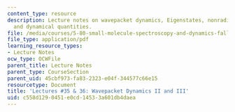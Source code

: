 ```yaml
---
content_type: resource
description: Lecture notes on wavepacket dynamics, Eigenstates, nonradiative decay,
  and dynamical quantities.
file: /media/courses/5-80-small-molecule-spectroscopy-and-dynamics-fall-2008/c558d1290451e0cd14533a601db4daea_36_580ln_fa08.pdf
file_type: application/pdf
learning_resource_types:
- Lecture Notes
ocw_type: OCWFile
parent_title: Lecture Notes
parent_type: CourseSection
parent_uid: 45cbf973-fa83-2323-e04f-344577c66e15
resourcetype: Document
title: 'Lectures #35 & 36: Wavepacket Dynamics II and III'
uid: c558d129-0451-e0cd-1453-3a601db4daea
---
```

